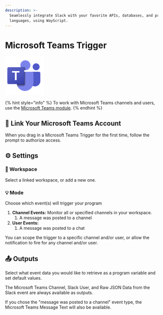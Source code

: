 ```yaml
---
description: >-
  Seamlessly integrate Slack with your favorite APIs, databases, and programming
  languages, using WayScript.
---
```


# Microsoft Teams Trigger

![Run your script when Microsoft Teams events occur.](../../.gitbook/assets/msteams.png)

{% hint style="info" %}
To work with Microsoft Teams channels and users, use the [Microsoft Teams module](../modules/microsoft-teams.md).
{% endhint %}

## 🔗 Link Your Microsoft Teams Account

When you drag in a Microsoft Teams Trigger for the first time, follow the prompt to authorize access.

## ⚙ Settings

### 💼 Workspace

Select a linked workspace, or add a new one.

### 💡 Mode

Choose which event\(s\) will trigger your program

1. **Channel Events:** Monitor all or specified channels in your workspace.
   1. A message was posted to a channel
2. **User Events:**
   1. A message was posted to a chat

You can scope the trigger to a specific channel and/or user, or allow the notification to fire for any channel and/or user.

## 📤 Outputs

Select what event data you would like to retrieve as a program variable and set default values.

The Microsoft Teams Channel, Slack User, and Raw JSON Data from the Slack event are always available as outputs.

If you chose the "message was posted to a channel" event type, the Microsoft Teams Message Text will also be available.

